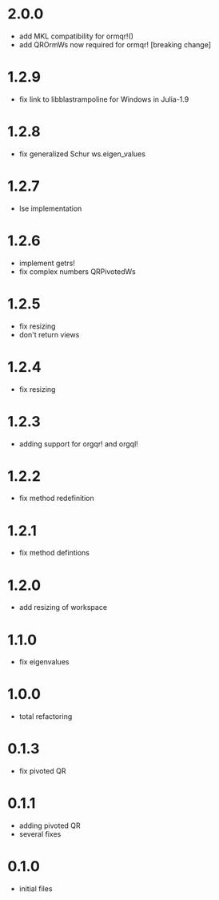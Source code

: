 2.0.0
=====
- add MKL compatibility for ormqr!()
- add QROrmWs now required for ormqr! [breaking change]

1.2.9
=====
- fix link to libblastrampoline for Windows in Julia-1.9

1.2.8
=====
- fix generalized Schur ws.eigen_values

1.2.7
=====
- lse implementation

1.2.6
=====
- implement getrs!
- fix complex numbers QRPivotedWs

1.2.5
=====
- fix resizing
- don't return views

1.2.4
=====
- fix resizing

1.2.3
=====
- adding support for orgqr! and orgql!

1.2.2
=====
- fix method redefinition

1.2.1
=====
- fix method defintions

1.2.0
=====
- add resizing of workspace

1.1.0
=====
- fix eigenvalues

1.0.0
=====
- total refactoring

0.1.3
=====
- fix pivoted QR

0.1.1
=====
- adding pivoted QR
- several fixes

0.1.0
=====
- initial files
